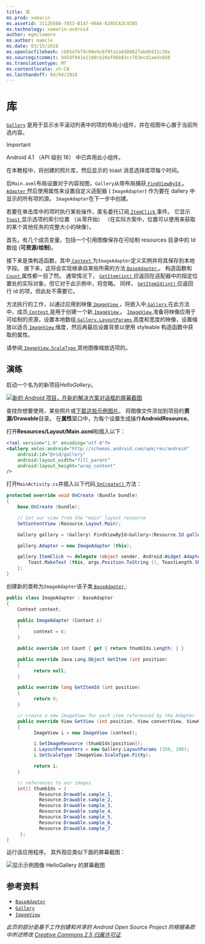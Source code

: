 ```yaml
---
title: 库
ms.prod: xamarin
ms.assetid: 3112E68A-7853-B147-90A6-6295CA2C4CB5
ms.technology: xamarin-android
author: mgmclemore
ms.author: mamcle
ms.date: 03/15/2018
ms.openlocfilehash: cb05dfb79c00e9c6f9fa1a8d80627abdb911c36e
ms.sourcegitcommit: 945df041e2180cb20af08b83cc703ecd1aedc6b0
ms.translationtype: MT
ms.contentlocale: zh-CN
ms.lasthandoff: 04/04/2018
---
```

# <a name="gallery"></a>库

[`Gallery`](https://developer.xamarin.com/api/type/Android.Widget.Gallery/) 是用于显示水平滚动列表中的项的布局小组件，并在视图中心置于当前所选内容。

> [!IMPORTANT]
> Android 4.1 （API 级别 16） 中已弃用此小组件。 

在本教程中，将创建的照片库，然后显示的 toast 消息选择库项每个时间。

后`Main.axml`布局设置对于内容视图，`Gallery`从带布局捕获[ `FindViewById` ](https://developer.xamarin.com/api/member/Android.App.Activity.FindViewById/p/System.Int32/)。
[ `Adapter` ](https://developer.xamarin.com/api/property/Android.Widget.AdapterView.RawAdapter/)然后使用属性来设置自定义适配器 ( `ImageAdapter`) 作为要在 dallery 中显示的所有项的源。 `ImageAdapter`在下一步中创建。

若要在单击库中的项时执行某些操作，匿名委托订阅[ `ItemClick` ](https://developer.xamarin.com/api/event/Android.Widget.AdapterView.ItemClick/)事件。 它显示[ `Toast` ](https://developer.xamarin.com/api/type/Android.Widget.Toast/)显示选项的索引位置 （从零开始） （在实际方案中，位置可以使用来获取的某个其他任务的完整大小的映像）。

首先，有几个成员变量，包括一个引用图像保存在可绘制 resources 目录中的 Id 数组 (**可资源/绘制**)。

接下来是类构造函数，其中[ `Context` ](https://developer.xamarin.com/api/type/Android.Content.Context/)为`ImageAdapter`定义实例并将其保存到本地字段。
接下来，这将会实现继承自某些所需的方法[ `BaseAdapter` ](https://developer.xamarin.com/api/type/Android.Widget.BaseAdapter/)。
构造函数和[ `Count` ](https://developer.xamarin.com/api/property/Android.Widget.BaseAdapter.Count/)属性都一目了然。 通常情况下， [ `GetItem(int)` ](https://developer.xamarin.com/api/member/Android.Widget.BaseAdapter.GetItem/p/System.Int32/)应返回在适配器中的指定位置处的实际对象，但它对于此示例中，将忽略。 同样， [ `GetItemId(int)` ](https://developer.xamarin.com/api/member/Android.Widget.BaseAdapter.GetItemId/p/System.Int32/)应返回行 id 的项，但此处不需要它。

方法执行的工作，以通过应用到映像[ `ImageView` ](https://developer.xamarin.com/api/type/Android.Widget.ImageView/) ，将嵌入中[ `Gallery` ](https://developer.xamarin.com/api/type/Android.Widget.Gallery/)在此方法中，成员[ `Context` ](https://developer.xamarin.com/api/type/Android.Content.Context/)是用于创建一个新[ `ImageView` ](https://developer.xamarin.com/api/type/Android.Widget.ImageView/)。
[ `ImageView` ](https://developer.xamarin.com/api/type/Android.Widget.ImageView/)准备将映像应用于可绘制的资源，设置本地数组[ `Gallery.LayoutParams` ](https://developer.xamarin.com/api/type/Android.Widget.Gallery+LayoutParams/)高度和宽度的映像，设置缩放以适合[ `ImageView` ](https://developer.xamarin.com/api/type/Android.Widget.ImageView/)维度，然后再最后设置背景以使用 styleable 构造函数中获取的属性。

请参阅[ `ImageView.ScaleType` ](https://developer.xamarin.com/api/type/Android.Widget.ImageView+ScaleType/)其他图像缩放选项的。

## <a name="walkthrough"></a>演练

启动一个名为的新项目*HelloGallery*。

[![新的 Android 项目，在新的解决方案对话框的屏幕截图](gallery-images/hellogallery1-sml.png)](gallery-images/hellogallery1.png#lightbox)

查找你想要使用，某些照片或[下载这些示例图片](http://developer.android.com/shareables/sample_images.zip)。
将图像文件添加到项目的**资源/Drawable**目录。 在**属性**窗口中，为每个设置生成操作**AndroidResource**。

打开**Resources/Layout/Main.axml**和插入以下：

```xml
<?xml version="1.0" encoding="utf-8"?>
<Gallery xmlns:android="http://schemas.android.com/apk/res/android"
    android:id="@+id/gallery"
    android:layout_width="fill_parent"
    android:layout_height="wrap_content"
/>
```

打开`MainActivity.cs`并插入以下代码[ `OnCreate()` ](https://developer.xamarin.com/api/member/Android.App.Activity.OnCreate/p/Android.OS.Bundle/)方法：

```csharp
protected override void OnCreate (Bundle bundle)
{
    base.OnCreate (bundle);

    // Set our view from the "main" layout resource
    SetContentView (Resource.Layout.Main);

    Gallery gallery = (Gallery) FindViewById<Gallery>(Resource.Id.gallery);

    gallery.Adapter = new ImageAdapter (this);

    gallery.ItemClick += delegate (object sender, Android.Widget.AdapterView.ItemClickEventArgs args) {
        Toast.MakeText (this, args.Position.ToString (), ToastLength.Short).Show ();
    };
}
```

创建新的类称为`ImageAdapter`该子类[ `BaseAdapter` ](https://developer.xamarin.com/api/type/Android.Widget.BaseAdapter/):

```csharp
public class ImageAdapter : BaseAdapter
{
    Context context;

    public ImageAdapter (Context c)
    {
          context = c;
    }

    public override int Count { get { return thumbIds.Length; } }

    public override Java.Lang.Object GetItem (int position)
    {
          return null;
    }

    public override long GetItemId (int position)
    {
          return 0;
    }

    // create a new ImageView for each item referenced by the Adapter
    public override View GetView (int position, View convertView, ViewGroup parent)
    {
          ImageView i = new ImageView (context);

          i.SetImageResource (thumbIds[position]);
          i.LayoutParameters = new Gallery.LayoutParams (150, 100);
          i.SetScaleType (ImageView.ScaleType.FitXy);

          return i;
    }

    // references to our images
    int[] thumbIds = {
            Resource.Drawable.sample_1,
            Resource.Drawable.sample_2,
            Resource.Drawable.sample_3,
            Resource.Drawable.sample_4,
            Resource.Drawable.sample_5,
            Resource.Drawable.sample_6,
            Resource.Drawable.sample_7
     };
}

```

运行该应用程序。 其外观应类似下面的屏幕截图：

![显示示例图像 HelloGallery 的屏幕截图](gallery-images/hellogallery3.png)



## <a name="references"></a>参考资料

-   [`BaseAdapter`](https://developer.xamarin.com/api/type/Android.Widget.BaseAdapter/)
-   [`Gallery`](https://developer.xamarin.com/api/type/Android.Widget.Gallery/)
-   [`ImageView`](https://developer.xamarin.com/api/type/Android.Widget.ImageView/)

*此页的部分是基于工作创建和共享的 Android Open Source Project 的根据条款中所述修改*
[*Creative Commons 2.5 归属许可证*](http://creativecommons.org/licenses/by/2.5/).


